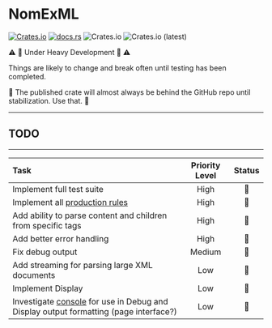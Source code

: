 # NomExML

[![Crates.io](https://img.shields.io/crates/v/nom-xml)](https://crates.io/crates/nom-xml)  [![docs.rs](https://img.shields.io/docsrs/nom-xml)](https://docs.rs/nom-xml/latest/nom_xml/) ![Crates.io](https://img.shields.io/crates/l/nom-xml) ![Crates.io (latest)](https://img.shields.io/crates/dv/nom_xml)

:warning: :construction: Under Heavy Development :construction: :warning:

Things are likely to change and break often until testing has been completed.

:rotating_light: The published crate will almost always be behind the GitHub repo until stabilization. Use that. :rotating_light:

---
## TODO
---
| Task | Priority Level | Status |
|:----------------------|:----------:|:-----:|
| Implement full test suite | High | :construction: |
| Implement all [production rules](docs/parser_implementation_tracking.md)  | High | :construction: |
| Add ability to parse content and children from specific tags | High | :construction: |
| Add better error handling | High | :thought_balloon: |
| Fix debug output | Medium | :thought_balloon: |
| Add streaming for parsing large XML documents | Low | :thought_balloon: |
| Implement Display | Low | :thought_balloon: |
| Investigate [console](https://crates.io/crates/console) for use in Debug and Display output formatting (page interface?) | Low | :thought_balloon: |


